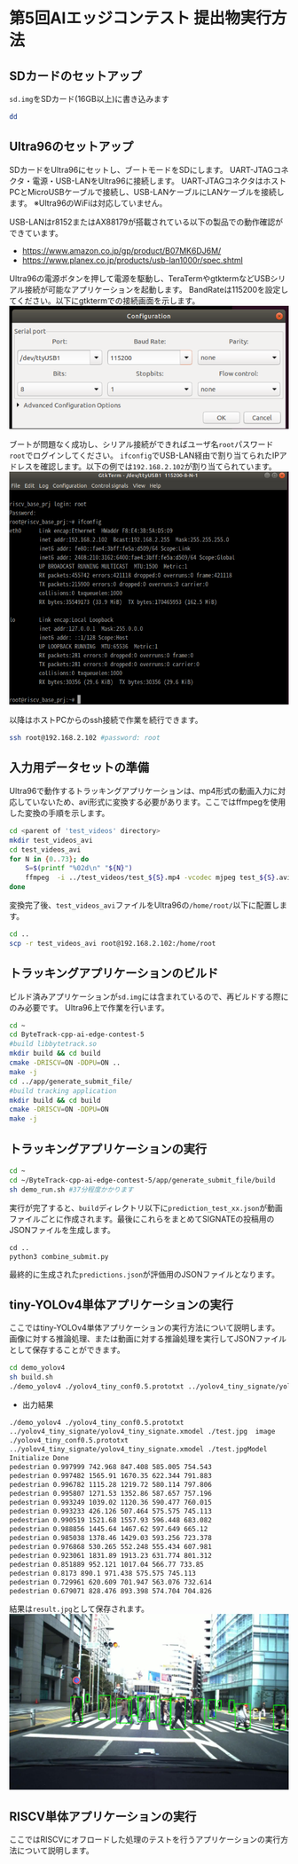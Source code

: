 # 第5回AIエッジコンテスト 提出物実行方法

## SDカードのセットアップ
`sd.img`をSDカード(16GB以上)に書き込みます
```sh
dd
```

## Ultra96のセットアップ
SDカードをUltra96にセットし、ブートモードをSDにします。
UART-JTAGコネクタ・電源・USB-LANをUltra96に接続します。
UART-JTAGコネクタはホストPCとMicroUSBケーブルで接続し、USB-LANケーブルにLANケーブルを接続します。
※Ultra96のWiFiは対応していません。

USB-LANはr8152またはAX88179が搭載されている以下の製品での動作確認ができています。
- https://www.amazon.co.jp/gp/product/B07MK6DJ6M/
- https://www.planex.co.jp/products/usb-lan1000r/spec.shtml

Ultra96の電源ボタンを押して電源を駆動し、TeraTermやgtktermなどUSBシリアル接続が可能なアプリケーションを起動します。
BandRateは115200を設定してください。以下にgtktermでの接続画面を示します。
![](./img/gtkterm.png)

ブートが問題なく成功し、シリアル接続ができればユーザ名`root`パスワード`root`でログインしてください。
`ifconfig`でUSB-LAN経由で割り当てられたIPアドレスを確認します。以下の例では`192.168.2.102`が割り当てられています。
![](./img/gtkterm2.png)

以降はホストPCからのssh接続で作業を続行できます。
```sh
ssh root@192.168.2.102 #password: root
```

## 入力用データセットの準備
Ultra96で動作するトラッキングアプリケーションは、mp4形式の動画入力に対応していないため、avi形式に変換する必要があります。ここではffmpegを使用した変換の手順を示します。

```bash
cd <parent of 'test_videos' directory>
mkdir test_videos_avi
cd test_videos_avi
for N in {0..73}; do
    S=$(printf "%02d\n" "${N}")
    ffmpeg  -i ../test_videos/test_${S}.mp4 -vcodec mjpeg test_${S}.avi
done
```
変換完了後、`test_videos_avi`ファイルをUltra96の`/home/root/`以下に配置します。
```sh
cd ..
scp -r test_videos_avi root@192.168.2.102:/home/root
```

## トラッキングアプリケーションのビルド
ビルド済みアプリケーションが`sd.img`には含まれているので、再ビルドする際にのみ必要です。
Ultra96上で作業を行います。
```sh
cd ~
cd ByteTrack-cpp-ai-edge-contest-5
#build libbytetrack.so
mkdir build && cd build
cmake -DRISCV=ON -DDPU=ON ..
make -j
cd ../app/generate_submit_file/
#build tracking application
mkdir build && cd build
cmake -DRISCV=ON -DDPU=ON
make -j
```

## トラッキングアプリケーションの実行
```sh
cd ~
cd ~/ByteTrack-cpp-ai-edge-contest-5/app/generate_submit_file/build
sh demo_run.sh #37分程度かかります
```

実行が完了すると、`build`ディレクトリ以下に`prediction_test_xx.json`が動画ファイルごとに作成されます。最後にこれらをまとめてSIGNATEの投稿用のJSONファイルを生成します。
```
cd ..
python3 combine_submit.py
```
最終的に生成された`predictions.json`が評価用のJSONファイルとなります。

## tiny-YOLOv4単体アプリケーションの実行
ここではtiny-YOLOv4単体アプリケーションの実行方法について説明します。
画像に対する推論処理、または動画に対する推論処理を実行してJSONファイルとして保存することができます。
```sh
cd demo_yolov4
sh build.sh
./demo_yolov4 ./yolov4_tiny_conf0.5.prototxt ../yolov4_tiny_signate/yolov4_tiny_signate.xmodel ./test.jpg image
```

- 出力結果
```
./demo_yolov4 ./yolov4_tiny_conf0.5.prototxt ../yolov4_tiny_signate/yolov4_tiny_signate.xmodel ./test.jpg  image
./yolov4_tiny_conf0.5.prototxt ../yolov4_tiny_signate/yolov4_tiny_signate.xmodel ./test.jpgModel Initialize Done
pedestrian 0.997999 742.968 847.408 585.005 754.543
pedestrian 0.997482 1565.91 1670.35 622.344 791.883
pedestrian 0.996782 1115.28 1219.72 580.114 797.806
pedestrian 0.995807 1271.53 1352.86 587.657 757.196
pedestrian 0.993249 1039.02 1120.36 590.477 760.015
pedestrian 0.993233 426.126 507.464 575.575 745.113
pedestrian 0.990519 1521.68 1557.93 596.448 683.082
pedestrian 0.988856 1445.64 1467.62 597.649 665.12
pedestrian 0.985038 1378.46 1429.03 593.256 723.378
pedestrian 0.976868 530.265 552.248 555.434 607.981
pedestrian 0.923061 1831.89 1913.23 631.774 801.312
pedestrian 0.851889 952.121 1017.04 566.77 733.85
pedestrian 0.8173 890.1 971.438 575.575 745.113
pedestrian 0.729961 620.609 701.947 563.076 732.614
pedestrian 0.679071 828.476 893.398 574.704 704.826
```
結果は`result.jpg`として保存されます。
![](img/tiny-yolov4-result.jpg)

## RISCV単体アプリケーションの実行
ここではRISCVにオフロードした処理のテストを行うアプリケーションの実行方法について説明します。



